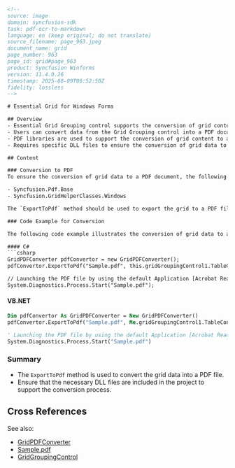 ```html
<!-- 
source: image
domain: syncfusion-sdk
task: pdf-ocr-to-markdown
language: en (keep original; do not translate)
source_filename: page_963.jpeg
document_name: grid
page_number: 963
page_id: grid#page_963
product: Syncfusion Winforms
version: 11.4.0.26
timestamp: 2025-08-09T06:52:50Z
fidelity: lossless
-->

# Essential Grid for Windows Forms

## Overview
- Essential Grid Grouping control supports the conversion of grid contents to a PDF file.
- Users can convert data from the Grid Grouping control into a PDF document using the GridPDFConverter class.
- PDF libraries are used to support the conversion of grid content to a PDF page.
- Requires specific DLL files to ensure the conversion of grid data to a PDF document.

## Content

### Conversion to PDF
To ensure the conversion of grid data to a PDF document, the following dll files should be added, along with the default dll files in the reference folder:

- Syncfusion.Pdf.Base
- Syncfusion.GridHelperClasses.Windows

The `ExportToPdf` method should be used to export the grid to a PDF file.

### Code Example for Conversion

The following code example illustrates the conversion of grid data to a PDF document.

#### C#
```csharp
GridPDFConverter pdfConvertor = new GridPDFConverter();
pdfConvertor.ExportToPdf("Sample.pdf", this.gridGroupingControl1.TableControl);

// Launching the PDF file by using the default Application [Acrobat Reader].
System.Diagnostics.Process.Start("Sample.pdf");
```

#### VB.NET
```vb
Dim pdfConvertor As GridPDFConverter = New GridPDFConverter()
pdfConvertor.ExportToPdf("Sample.pdf", Me.gridGroupingControl1.TableControl)

' Launching the PDF file by using the default Application [Acrobat Reader].
System.Diagnostics.Process.Start("Sample.pdf")
```

### Summary
- The `ExportToPdf` method is used to convert the grid data into a PDF file.
- Ensure that the necessary DLL files are included in the project to support the conversion process.

## Cross References
See also:
- [GridPDFConverter](#GridPDFConverter)
- [Sample.pdf](#Sample.pdf)
- [GridGroupingControl](#GridGroupingControl)

<!-- tags: [Essential Grid, Grid Grouping, PDF Conversion, Windows Forms, GridPDFConverter, Sample.pdf, GridGroupingControl, ExportToPdf] keywords: [grid, pdf, conversion, windows forms, export, dll files, Acrobat Reader, Syncfusion Winforms] -->
```